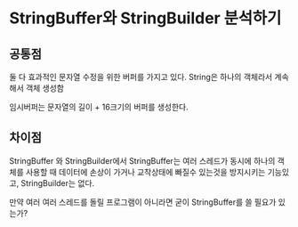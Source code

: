 # StringBuffer와 StringBuilder 분석하기

## 공통점

둘 다 효과적인 문자열 수정을 위한 버퍼를 가지고 있다.
String은 하나의 객체라서 계속해서 객체 생성함

임시버퍼는 문자열의 길이 + 16크기의 버퍼를 생성한다.


## 차이점

StringBuffer 와 StringBuilder에서 StringBuffer는 여러 스레드가 동시에 하나의 객체를 사용할 때 데이터에 손상이 가거나 교착상태에 빠질수 있는것을 방지시키는 기능있고, StringBuilder는 없다.

만약 여러 여러 스레드를 돌릴 프로그램이 아니라면 굳이 StringBuffer를 쓸 필요가 있는가?
